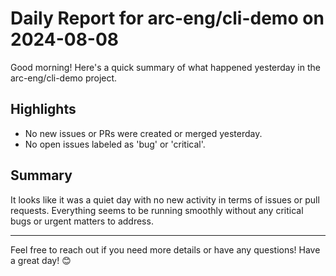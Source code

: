 # Daily Report for arc-eng/cli-demo on 2024-08-08

Good morning! Here's a quick summary of what happened yesterday in the arc-eng/cli-demo project.

## Highlights
- No new issues or PRs were created or merged yesterday.
- No open issues labeled as 'bug' or 'critical'.

## Summary
It looks like it was a quiet day with no new activity in terms of issues or pull requests. Everything seems to be running smoothly without any critical bugs or urgent matters to address.

---

Feel free to reach out if you need more details or have any questions! Have a great day! 😊